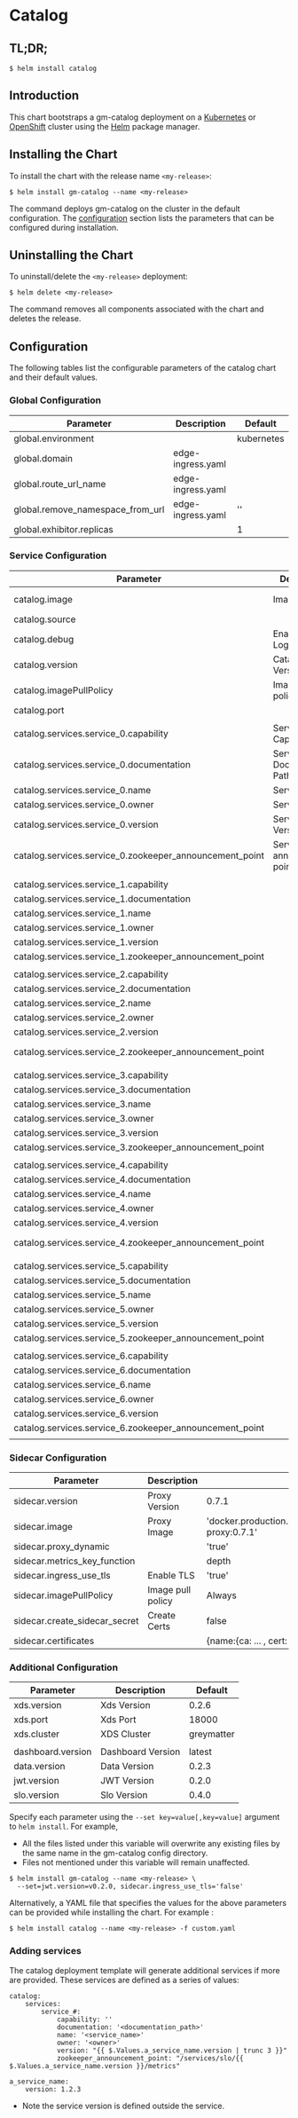 # Catalog

## TL;DR;

```console
$ helm install catalog
```

## Introduction

This chart bootstraps a gm-catalog deployment on a [Kubernetes](http://kubernetes.io) or [OpenShift](https://www.openshift.com/) cluster using the [Helm](https://helm.sh) package manager.

## Installing the Chart

To install the chart with the release name `<my-release>`:

```console
$ helm install gm-catalog --name <my-release>
```

The command deploys gm-catalog on the cluster in the default configuration. The [configuration](#configuration) section lists the parameters that can be configured during installation.

## Uninstalling the Chart

To uninstall/delete the `<my-release>` deployment:

```console
$ helm delete <my-release>
```

The command removes all components associated with the chart and deletes the release.

## Configuration

The following tables list the configurable parameters of the catalog chart and their default values.

### Global Configuration

| Parameter                        | Description       | Default    |
| -------------------------------- | ----------------- | ---------- |
| global.environment               |                   | kubernetes |
| global.domain                    | edge-ingress.yaml |            |
| global.route_url_name            | edge-ingress.yaml |            |
| global.remove_namespace_from_url | edge-ingress.yaml | ''         |
| global.exhibitor.replicas        |                   | 1          |

### Service Configuration

| Parameter                                               | Description                | Default                                                        |
| ------------------------------------------------------- | -------------------------- | -------------------------------------------------------------- |
| catalog.image                                           | Image                      | docker.production.deciphernow.com/deciphernow/gm-catalog:0.3.6 |
| catalog.source                                          |                            | xds                                                            |
| catalog.debug                                           | Enable Logging             | 'false'                                                        |
| catalog.version                                         | Catalog Version            | 0.3.6                                                          |
| catalog.imagePullPolicy                                 | Image pull policy          | Always                                                         |
| catalog.port                                            |                            | 9080                                                           |
|                                                         |                            |                                                                |
| catalog.services.service_0.capability                   | Service Capability         | 'Grey Matter'                                                  |
| catalog.services.service_0.documentation                | Service Documentation Path | ''                                                             |
| catalog.services.service_0.name                         | Service Name               | 'Grey Matter Catalog'                                          |
| catalog.services.service_0.owner                        | Service Owner              | 'Decipher'                                                     |
| catalog.services.service_0.version                      | Service Version            | "{{ \$.Values.catalog.version \| trunc 3 }}"                   |
| catalog.services.service_0.zookeeper_announcement_point | Service ZK announce point  | "/services/catalog/{{ $.Values.catalog.version }}/metrics"     |
|                                                         |                            |                                                                |
| catalog.services.service_1.capability                   |                            | 'Grey Matter'                                                  |
| catalog.services.service_1.documentation                |                            | ''                                                             |
| catalog.services.service_1.name                         |                            | 'Grey Matter Control'                                          |
| catalog.services.service_1.owner                        |                            | 'Decipher'                                                     |
| catalog.services.service_1.version                      |                            | "{{ \$.Values.xds.version \| trunc 3 }}"                       |
| catalog.services.service_1.zookeeper_announcement_point |                            | "/services/xds/{{ $.Values.xds.version }}/metrics"             |
|                                                         |                            |                                                                |
| catalog.services.service_2.capability                   |                            | 'Grey Matter'                                                  |
| catalog.services.service_2.documentation                |                            | ''                                                             |
| catalog.services.service_2.name                         |                            | 'Grey Matter Dashboard'                                        |
| catalog.services.service_2.owner                        |                            | 'Decipher'                                                     |
| catalog.services.service_2.version                      |                            | "{{ \$.Values.dashboard.version \| trunc 3 }}"                 |
| catalog.services.service_2.zookeeper_announcement_point |                            | "/services/dashboard/{{ $.Values.dashboard.version }}/metrics" |
|                                                         |                            |                                                                |
| catalog.services.service_3.capability                   |                            | 'Grey Matter'                                                  |
| catalog.services.service_3.documentation                |                            | '/services/data/{{ $.Values.data.version }}/'                  |
| catalog.services.service_3.name                         |                            | 'Grey Matter Data'                                             |
| catalog.services.service_3.owner                        |                            | 'Decipher'                                                     |
| catalog.services.service_3.version                      |                            | "{{ \$.Values.data.version \| trunc 3 }}"                      |
| catalog.services.service_3.zookeeper_announcement_point |                            | "/services/data/{{ $.Values.data.version }}/metrics"           |
|                                                         |                            |                                                                |
| catalog.services.service_4.capability                   |                            | 'Grey Matter'                                                  |
| catalog.services.service_4.documentation                |                            | ''                                                             |
| catalog.services.service_4.name                         |                            | 'Grey Matter JWT Security'                                     |
| catalog.services.service_4.owner                        |                            | 'Decipher'                                                     |
| catalog.services.service_4.version                      |                            | "{{ \$.Values.jwt.version \| trunc 3 }}"                       |
| catalog.services.service_4.zookeeper_announcement_point |                            | "/services/jwt-security/{{ $.Values.jwt.version }}/metrics"    |
|                                                         |                            |                                                                |
| catalog.services.service_5.capability                   |                            | 'Grey Matter'                                                  |
| catalog.services.service_5.documentation                |                            | ''                                                             |
| catalog.services.service_5.name                         |                            | 'Grey Matter Edge'                                             |
| catalog.services.service_5.owner                        |                            | 'Decipher'                                                     |
| catalog.services.service_5.version                      |                            | "{{ \$.Values.sidecar.version \| trunc 3 }}"                   |
| catalog.services.service_5.zookeeper_announcement_point |                            | "/services/edge/{{ $.Values.sidecar.version }}/metrics"        |
|                                                         |                            |                                                                |
| catalog.services.service_6.capability                   |                            | 'Grey Matter'                                                  |
| catalog.services.service_6.documentation                |                            | ''                                                             |
| catalog.services.service_6.name                         |                            | 'Grey Matter Service Level Objectives'                         |
| catalog.services.service_6.owner                        |                            | 'Decipher'                                                     |
| catalog.services.service_6.version                      |                            | "{{ \$.Values.slo.version \| trunc 3 }}"                       |
| catalog.services.service_6.zookeeper_announcement_point |                            | "/services/slo/{{ $.Values.slo.version }}/metrics"             |
|                                                         |                            |                                                                |

### Sidecar Configuration

| Parameter                     | Description       | Default                                                        |
| ----------------------------- | ----------------- | -------------------------------------------------------------- |
| sidecar.version               | Proxy Version     | 0.7.1                                                          |
| sidecar.image                 | Proxy Image       | 'docker.production.deciphernow.com/deciphernow/gm-proxy:0.7.1' |
| sidecar.proxy_dynamic         |                   | 'true'                                                         |
| sidecar.metrics_key_function  |                   | depth                                                          |
| sidecar.ingress_use_tls       | Enable TLS        | 'true'                                                         |
| sidecar.imagePullPolicy       | Image pull policy | Always                                                         |
| sidecar.create_sidecar_secret | Create Certs      | false                                                          |
| sidecar.certificates          |                   | {name:{ca: ... , cert: ... , key ...}}                         |

### Additional Configuration

| Parameter         | Description       | Default    |
| ----------------- | ----------------- | ---------- |
| xds.version       | Xds Version       | 0.2.6      |
| xds.port          | Xds Port          | 18000      |
| xds.cluster       | XDS Cluster       | greymatter |
|                   |                   |            |
| dashboard.version | Dashboard Version | latest     |
| data.version      | Data Version      | 0.2.3      |
| jwt.version       | JWT Version       | 0.2.0      |
| slo.version       | Slo Version       | 0.4.0      |

Specify each parameter using the `--set key=value[,key=value]` argument to `helm install`. For example,

- All the files listed under this variable will overwrite any existing files by the same name in the gm-catalog config directory.
- Files not mentioned under this variable will remain unaffected.

```console
$ helm install gm-catalog --name <my-release> \
  --set=jwt.version=v0.2.0, sidecar.ingress_use_tls='false'
```

Alternatively, a YAML file that specifies the values for the above parameters can be provided while installing the chart. For example :

```console
$ helm install catalog --name <my-release> -f custom.yaml
```

### Adding services

The catalog deployment template will generate additional services if more are provided. These services are defined as a series of values:

```console
catalog:
    services:
        service_#:
            capability: ''
            documentation: '<documentation_path>'
            name: '<service_name>'
            owner: '<owner>'
            version: "{{ $.Values.a_service_name.version | trunc 3 }}"
            zookeeper_announcement_point: "/services/slo/{{ $.Values.a_service_name.version }}/metrics"

a_service_name:
    version: 1.2.3
```

- Note the service version is defined outside the service.
